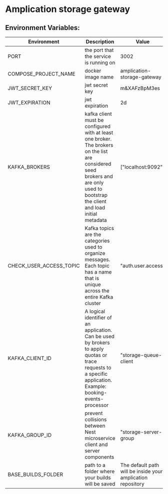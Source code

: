 # Amplication storage gateway

## Environment Variables:
| Environment | Description | Value       |
| ----------- | ----------- | ----------- |
| PORT | the port that the service is running on | 3002 |
| COMPOSE_PROJECT_NAME | docker image name | amplication-storage-gateway |
| JWT_SECRET_KEY | jwt secret key | m&XAFzBpM3es |
| JWT_EXPIRATION | jwt expiration | 2d |
| KAFKA_BROKERS | kafka client must be configured with at least one broker. The brokers on the list are considered seed brokers and are only used to bootstrap the client and load initial metadata | ["localhost:9092"] |
| CHECK_USER_ACCESS_TOPIC | Kafka topics are the categories used to organize messages. Each topic has a name that is unique across the entire Kafka cluster | "auth.user.access" |
| KAFKA_CLIENT_ID | A logical identifier of an application. Can be used by brokers to apply quotas or trace requests to a specific application. Example: booking-events-processor | "storage-queue-client |
| KAFKA_GROUP_ID |  prevent collisions between Nest microservice client and server components | "storage-server-group |
| BASE_BUILDS_FOLDER | path to a folder where your builds will be saved | The default path will be inside your amplication repository |
